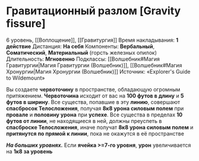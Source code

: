 # Гравитационный разлом [Gravity fissure]
6 уровень, [[Воплощение]], [[Гравитургия]]
Время накладывания: **1 действие**
Дистанция: **На себя**
Компоненты: **Вербальный**, **Соматический**, **Материальный** (горсть железных опилок)
Длительность: **Мгновенно**
Подклассы: [[Волшебник#Магия Гравитургии|Магия Гравитургии (Волшебник)]], [[Волшебник#Магия Хронургии|Магия Хронургии (Волшебник)]]
Источник: «Explorer's Guide to Wildemount»

Вы создаете **червоточину** в пространстве, обладающую огромным притяжением. **Червоточина** исходит от вас на **100 футов в длину** и **5 футов в ширину**. Все существа, попавшие в эту **линию**, совершают **спасбросок Телосложения**, получая **8к8 урона силовым полем** при **провале** и **половину урона** при **успехе**. Все существа в пределах **10 футов от линии**, не находящиеся в ней, должны преуспеть в **спасброске Телосложения**, иначе получат **8к8 урона силовым полем** и **притянутся по прямой к линии**, пока не окажутся в её пространстве

**_На больших уровнях._** Если **ячейка >=7-го уровня**, **урон** увеличивается на **1к8 за уровень**